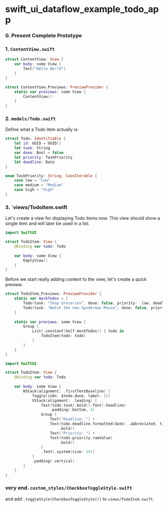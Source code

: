 # swift_ui_dataflow_example_todo_app

### 0. Present Complete Prototype

### 1. `ContentView.swift`

```swift
struct ContentView: View {    
    var body: some View {
        Text("Hello World")
    }
}

struct ContentView_Previews: PreviewProvider {
    static var previews: some View {
        ContentView()
    }
}

```

### 2. `models/Todo.swift`

Define what a Todo item actually is:

```swift
struct Todo: Identifiable {
    let id: UUID = UUID()
    let task: String
    var done: Bool = false
    let priority: TaskPriority
    let deadline: Date
}

enum TaskPriority: String, CaseIterable {
    case low = "Low"
    case medium = "Medium"
    case high = "High"
}
```

### 3. `views/TodoItem.swift

Let's create a view for displaying Todo items now. This view should show a single item and will later be used in a list.

```swift
import SwiftUI

struct TodoItem: View {
    @Binding var todo: Todo
    
    var body: some View {
        EmptyView()
    }
}
```

Before we start really adding content to the view, let's create a quick preview:

```swift
struct TodoItem_Previews: PreviewProvider {
    static var mockTodos = [
        Todo(task: "Shop Groceries", done: false, priority: .low, deadline: Date()),
        Todo(task: "Watch the new Spiderman Movie", done: false, priority: .high, deadline: Date().advanced(by: 24*60*60)),
    ]
    
    static var previews: some View {
        Group {
            List(.constant(Self.mockTodos)) { todo in
                TodoItem(todo: todo)
            }
        }
    }
}
```


```swift
import SwiftUI

struct TodoItem: View {
    @Binding var todo: Todo
    
    var body: some View {
        HStack(alignment: .firstTextBaseline) {
            Toggle(isOn: $todo.done, label: {})
            VStack(alignment: .leading) {
                Text(todo.task).bold().font(.headline)
                    .padding(.bottom, 4)
                Group {
                    Text("Deadline: ") +
                    Text(todo.deadline.formatted(date: .abbreviated, time: .omitted))
                        .bold()
                    Text("Priority: ") +
                    Text(todo.priority.rawValue)
                        .bold()
                }
                .font(.system(size: 14))
            }
            .padding(.vertical)
        }
    }
}
```

### very end. `custom_styles/CheckboxToggleStyle.swift`



and add `.toggleStyle(CheckboxToggleStyle())` to `views/TodoItem.swift`.
